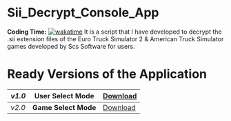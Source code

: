 # Sii_Decrypt_Console_App
<b>Coding Time:</b> <a href="https://wakatime.com/badge/user/602e419d-f1c9-4979-ac85-a3da5d93f7e7/project/156d09bc-5e53-40ed-b318-5ce637c19060"><img src="https://wakatime.com/badge/user/602e419d-f1c9-4979-ac85-a3da5d93f7e7/project/156d09bc-5e53-40ed-b318-5ce637c19060.svg" alt="wakatime"></a>
It is a script that I have developed to decrypt the .sii extension files of the Euro Truck Simulator 2 & American Truck
Simulator games developed by Scs Software for users.

# Ready Versions of the Application

| _v1.0_ | **User Select Mode** | [Download](https://github.com/murselsen/Sii_Decrypt_Console_App/releases/tag/v1.0) |
|------|------------------|------------------------------------------------------------------------------------|
| _v2.0_ | **Game Select Mode** | [Download](https://github.com/murselsen/Sii_Decrypt_Console_App/releases/tag/v2.0)                                                                       |

